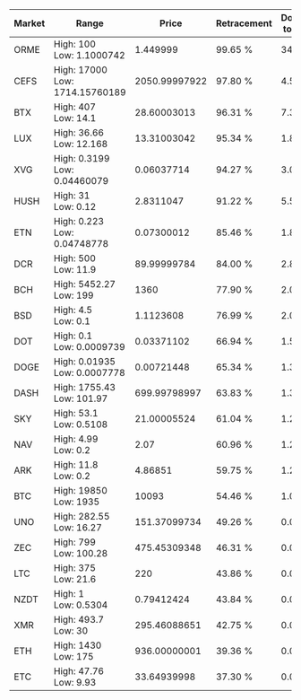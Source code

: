 | Market | Range | Price| Retracement | Doubles to 50% |
| --- | --- | --- | --- | --- |
| ORME | High: 100<br />Low: 1.1000742 | 1.449999 | 99.65 % | 34.86 |
| CEFS | High: 17000<br />Low: 1714.15760189 | 2050.99997922 | 97.80 % | 4.56 |
| BTX | High: 407<br />Low: 14.1 | 28.60003013 | 96.31 % | 7.36 |
| LUX | High: 36.66<br />Low: 12.168 | 13.31003042 | 95.34 % | 1.83 |
| XVG | High: 0.3199<br />Low: 0.04460079 | 0.06037714 | 94.27 % | 3.02 |
| HUSH | High: 31<br />Low: 0.12 | 2.8311047 | 91.22 % | 5.50 |
| ETN | High: 0.223<br />Low: 0.04748778 | 0.07300012 | 85.46 % | 1.85 |
| DCR | High: 500<br />Low: 11.9 | 89.99999784 | 84.00 % | 2.84 |
| BCH | High: 5452.27<br />Low: 199 | 1360 | 77.90 % | 2.08 |
| BSD | High: 4.5<br />Low: 0.1 | 1.1123608 | 76.99 % | 2.07 |
| DOT | High: 0.1<br />Low: 0.0009739 | 0.03371102 | 66.94 % | 1.50 |
| DOGE | High: 0.01935<br />Low: 0.0007778 | 0.00721448 | 65.34 % | 1.39 |
| DASH | High: 1755.43<br />Low: 101.97 | 699.99798997 | 63.83 % | 1.33 |
| SKY | High: 53.1<br />Low: 0.5108 | 21.00005524 | 61.04 % | 1.28 |
| NAV | High: 4.99<br />Low: 0.2 | 2.07 | 60.96 % | 1.25 |
| ARK | High: 11.8<br />Low: 0.2 | 4.86851 | 59.75 % | 1.23 |
| BTC | High: 19850<br />Low: 1935 | 10093 | 54.46 % | 1.08 |
| UNO | High: 282.55<br />Low: 16.27 | 151.37099734 | 49.26 % | 0.00 |
| ZEC | High: 799<br />Low: 100.28 | 475.45309348 | 46.31 % | 0.00 |
| LTC | High: 375<br />Low: 21.6 | 220 | 43.86 % | 0.00 |
| NZDT | High: 1<br />Low: 0.5304 | 0.79412424 | 43.84 % | 0.00 |
| XMR | High: 493.7<br />Low: 30 | 295.46088651 | 42.75 % | 0.00 |
| ETH | High: 1430<br />Low: 175 | 936.00000001 | 39.36 % | 0.00 |
| ETC | High: 47.76<br />Low: 9.93 | 33.64939998 | 37.30 % | 0.00 |
